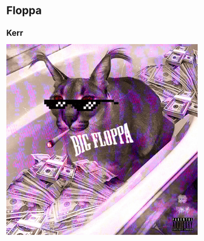 # Floppa  
## Kerr

![alt text](https://github.com/Fuufs/Fuufs/blob/main/ab67616d0000b273531d51e0f104e72beea7682a.jpg?raw=true)
